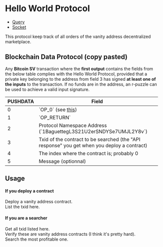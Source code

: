 # Hello World Protocol

- [Query](./query)
- [Socket](./socket)

This protocol keep track of all orders of the vanity address decentralized marketplace.

## Blockchain Data Protocol (copy pasted)

Any **Bitcoin SV** transaction where the **first output** contains the fields from the below table complies with the Hello World Protocol, provided that a private key belonging to the address from field 3 has signed **at least one of the inputs** to the transaction. If no funds are in the address, an r-puzzle can be used to achieve a valid input signature.

PUSHDATA | Field
---------|---------------------------------
0        | \`OP_0\` (see [this](https://bitcoinsv.io/2019/07/27/the-return-of-op_return-roadmap-to-genesis-part-4/))
1        | \`OP_RETURN\`
2        | Protocol Namespace Address (\`1BaguettegL3S21U2erSNDYSe7UMJL2Y8v\`)
3        | Txid of the contract to be searched (the "API response" you get when you deploy a contract)
4        | The index where the contract is; probably 0
5        | Message (optionnal)

## Usage

#### If you deploy a contract

Deploy a vanity address contract.  
List the txid here.

#### If you are a searcher

Get all txid listed here.  
Verify these are vanity address contracts (I think it's pretty hard).  
Search the most profitable one.
